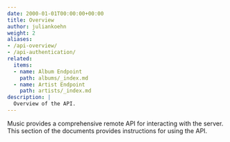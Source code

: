 ```yaml
---
date: 2000-01-01T00:00:00+00:00
title: Overview
author: juliankoehn
weight: 2
aliases:
- /api-overview/
- /api-authentication/
related:
  items:
  - name: Album Endpoint
    path: albums/_index.md
  - name: Artist Endpoint
    path: artists/_index.md
description: |
  Overview of the API.
---
```


Music provides a comprehensive remote API for interacting with the server. This section of the documents provides instructions for using the API.
